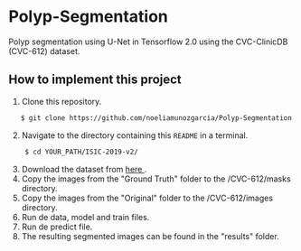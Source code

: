 # Polyp-Segmentation
Polyp segmentation using U-Net in Tensorflow 2.0 using the CVC-ClinicDB (CVC-612) dataset. 

## How to implement this project
1. Clone this repository.
```sh
   $ git clone https://github.com/noeliamunozgarcia/Polyp-Segmentation.git
``` 
2. Navigate to the directory containing this `README` in a terminal.
```sh
    $ cd YOUR_PATH/ISIC-2019-v2/
``` 
3. Download the dataset from  <a href="https://www.dropbox.com/s/p5qe9eotetjnbmq/CVC-ClinicDB.rar?dl=0"> here </a>.
4. Copy the images from the "Ground Truth" folder to the /CVC-612/masks directory.
5. Copy the images from the "Original" folder to the /CVC-612/images directory.
6. Run de data, model and train files.
7. Run de predict file.
8. The resulting segmented images can be found in the "results" folder.






